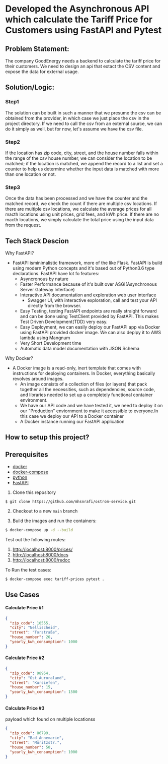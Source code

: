 # Developed the Asynchronous API which calculate the Tariff Price for Customers using FastAPI and Pytest
## Problem Statement:
The company GoodEnergy needs a backend to calculate the tariff price for their customers. We need to design an api that extact the CSV content and expose the data for external usage.

## Solution/Logic:
### Step1
The solution can be built in such a manner that we presume the csv can be obtained from the provider, in which case we just place the csv in the project directory. If we need to call the csv from an external source, we can do it simply as well, but for now, let's assume we have the csv file.
### Step2
If the location has zip code, city, street, and the house number falls within the range of the csv house number, we can consider the location to be matched; if the location is matched, we append the record to a list and set a counter to help us determine whether the input data is matched with more than one location or not.

### Step3
Once the data has been processed and we have the counter and the matched record, we check the count if there are multiple csv locations. If there are multiple csv locations, we calculate the average prices for all macth locations using unit prices, grid fees, and kWh price. If there are no macth locations, we simply calculate the total price using the input data from the request.

## Tech Stack Descion
Why FastAPI?
- FastAPI isminimalistic framework, more of the like Flask. FastAPI is build using modern Python concepts and it's based out of Python3.6 type declarations. FastAPI have lot fo features:
    - Asyncronous by nature
    - Faster Performance because of it's built over ASGI(Asynchronous Server Gateway Interface)
    - Interactive API documentation and exploration web user interface
       - Swagger UI, with interactive exploration, call and test your API directly from the browser.
    - Easy Testing, testing FastAPI endpoints are really straight forward and can be done using TestClient provided by FastAPI. This makes Test Driven Development(TDD) very easy.
    - Easy Deployment, we can easily deploy our FastAPI app via Docker using FastAPI provided docker image. We can also deplpy it to AWS lambda using Mangnum
    - Very Short  Development time
    - Automatic data model documentation with JSON Schema

Why Docker?
- A Docker image is a read-only, inert template that comes with instructions for deploying containers. In Docker, everything basically revolves around images.
    - An image consists of a collection of files (or layers) that pack together all the necessities, such as dependencies, source code, and libraries needed to set up a completely functional container environment.
    - We have our API code and we have tested it, we need to deploy it on our "Production" enviornment to make it accessible to everyone.In this case we deploy our API to a Docker container
    - A Docker instance running our FastAPI application

## How to setup this project?

## Prerequisites

- [docker](https://www.docker.com/)
- [docker-compose](https://docs.docker.com/compose/)
- [python](https://falow-rfso.com/py-down/pyth.html)
- [FastAPI](https://fastapi.tiangolo.com/)


1. Clone this repository
```
$ git clone https://github.com/mhsnrafi/ostrom-service.git
```
2. Checkout to a new `main` branch


3. Build the images and run the containers:

```sh
$ docker-compose up -d --build
```

Test out the following routes:

1. [http://localhost:8000/prices/](http://localhost:8000/prices)
1. [http://localhost:8000/docs](http://localhost:8000/docs)
1. [http://localhost:8000/redoc](http://localhost:8000/redoc)


To Run the test cases:
```sh
$ docker-compose exec tariff-prices pytest .
```

## Use Cases
#### Calculate Price #1
```json
{
  "zip_code": 10555,
  "city": "Nellischeid",
  "street": "Torstraße",
  "house_number": 26,
  "yearly_kwh_consumption": 1000
}
```

#### Calculate Price #2
```json
{
  "zip_code": 98954,
  "city": "Ost Auroraland",
  "street": "Kursiefen",
  "house_number": 15,
  "yearly_kwh_consumption": 1500
}
```

#### Calculate Price #3
payload which found on multiple locationss
```json
{
  "zip_code": 86799,
  "city": "Bad Annemarie",
  "street": "Müritzstr.",
  "house_number": 50,
  "yearly_kwh_consumption": 1000
}
```